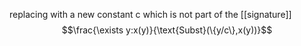 replacing with a new constant c which is not part of the [[signature]]
$$\frac{\exists y:x(y)}{\text{Subst}(\{y/c\},x(y))}$$